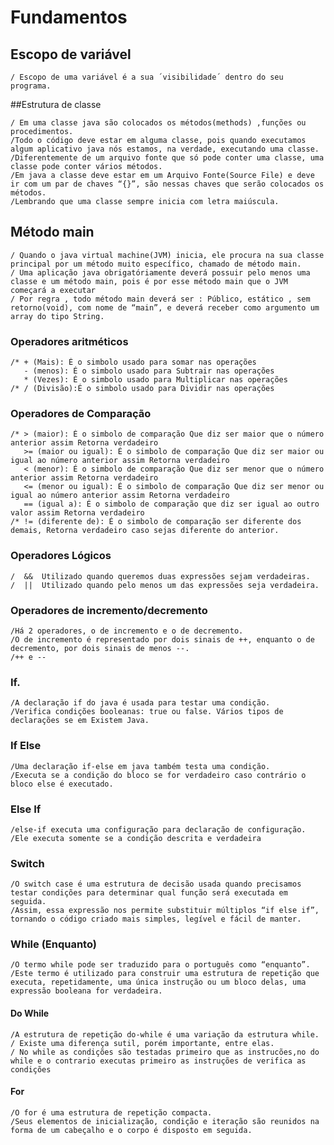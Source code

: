 # Fundamentos

## Escopo de variável

    / Escopo de uma variável é a sua ´visibilidade´ dentro do seu programa.
##Estrutura de classe

    / Em uma classe java são colocados os métodos(methods) ,funções ou procedimentos.
    /Todo o código deve estar em alguma classe, pois quando executamos algum aplicativo java nós estamos, na verdade, executando uma classe.
    /Diferentemente de um arquivo fonte que só pode conter uma classe, uma classe pode conter vários métodos.
    /Em java a classe deve estar em um Arquivo Fonte(Source File) e deve ir com um par de chaves “{}”, são nessas chaves que serão colocados os métodos. 
    /Lembrando que uma classe sempre inicia com letra maiúscula.

## Método main

    / Quando o java virtual machine(JVM) inicia, ele procura na sua classe principal por um método muito específico, chamado de método main.
    / Uma aplicação java obrigatóriamente deverá possuir pelo menos uma classe e um método main, pois é por esse método main que o JVM começará a executar
    / Por regra , todo método main deverá ser : Público, estático , sem retorno(void), com nome de “main”, e deverá receber como argumento um array do tipo String.

### Operadores aritméticos

    /* + (Mais): É o simbolo usado para somar nas operações
       - (menos): É o simbolo usado para Subtrair nas operações
       * (Vezes): É o simbolo usado para Multiplicar nas operações
    /* / (Divisão):É o simbolo usado para Dividir nas operações

### Operadores de Comparação

    /* > (maior): É o simbolo de comparação Que diz ser maior que o número anterior assim Retorna verdadeiro 
       >= (maior ou igual): É o simbolo de comparação Que diz ser maior ou igual ao número anterior assim Retorna verdadeiro 
       < (menor): É o simbolo de comparação Que diz ser menor que o número anterior assim Retorna verdadeiro 
       <= (menor ou igual): É o simbolo de comparação Que diz ser menor ou igual ao número anterior assim Retorna verdadeiro 
       == (igual a): É o simbolo de comparação que diz ser igual ao outro valor assim Retorna verdadeiro 
    /* != (diferente de): É o simbolo de comparação ser diferente dos demais, Retorna verdadeiro caso sejas diferente do anterior.

### Operadores Lógicos

    /  &&  Utilizado quando queremos duas expressões sejam verdadeiras.
    /  ||  Utilizado quando pelo menos um das expressões seja verdadeira.  

### Operadores de incremento/decremento 

    /Há 2 operadores, o de incremento e o de decremento. 
    /O de incremento é representado por dois sinais de ++, enquanto o de decremento, por dois sinais de menos --.
    /++ e --

### If.

    /A declaração if do java é usada para testar uma condição. 
    /Verifica condições booleanas: true ou false. Vários tipos de declarações se em Existem Java.

### If Else

    /Uma declaração if-else em java também testa uma condição. 
    /Executa se a condição do bloco se for verdadeiro caso contrário o bloco else é executado.

### Else If

    /else-if executa uma configuração para declaração de configuração.
    /Ele executa somente se a condição descrita e verdadeira

### Switch
 
    /O switch case é uma estrutura de decisão usada quando precisamos testar condições para determinar qual função será executada em seguida. 
    /Assim, essa expressão nos permite substituir múltiplos “if else if”, tornando o código criado mais simples, legível e fácil de manter. 

### While (Enquanto)

    /O termo while pode ser traduzido para o português como “enquanto”. 
    /Este termo é utilizado para construir uma estrutura de repetição que executa, repetidamente, uma única instrução ou um bloco delas, uma expressão booleana for verdadeira.
    

#### Do While

    /A estrutura de repetição do-while é uma variação da estrutura while.
    / Existe uma diferença sutil, porém importante, entre elas.
    / No while as condições são testadas primeiro que as instrucões,no do while e o contrario executas primeiro as instruções de verifica as condições


#### For

    /O for é uma estrutura de repetição compacta. 
    /Seus elementos de inicialização, condição e iteração são reunidos na forma de um cabeçalho e o corpo é disposto em seguida.

